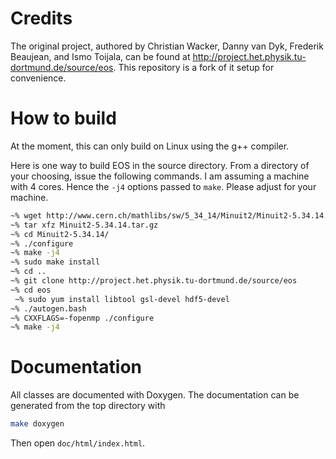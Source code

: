 # Credits

The original project, authored by Christian Wacker, Danny van Dyk, Frederik Beaujean, and Ismo Toijala, can be found at http://project.het.physik.tu-dortmund.de/source/eos. This repository is a fork of it setup for convenience.


# How to build

At the moment, this can only build on Linux using the g++ compiler.

Here is one way to build EOS in the source directory. From a directory of your choosing, issue the following commands. I am assuming a machine with 4 cores. Hence the `-j4` options passed to `make`. Please adjust for your machine.
```bash
~% wget http://www.cern.ch/mathlibs/sw/5_34_14/Minuit2/Minuit2-5.34.14.tar.gz
~% tar xfz Minuit2-5.34.14.tar.gz
~% cd Minuit2-5.34.14/
~% ./configure
~% make -j4
~% sudo make install
~% cd ..
~% git clone http://project.het.physik.tu-dortmund.de/source/eos
~% cd eos
 ~% sudo yum install libtool gsl-devel hdf5-devel
~% ./autogen.bash
~% CXXFLAGS=-fopenmp ./configure
~% make -j4
```

# Documentation

All classes are documented with Doxygen. The documentation can be generated from the top directory with
```bash
make doxygen
```

Then open `doc/html/index.html`.